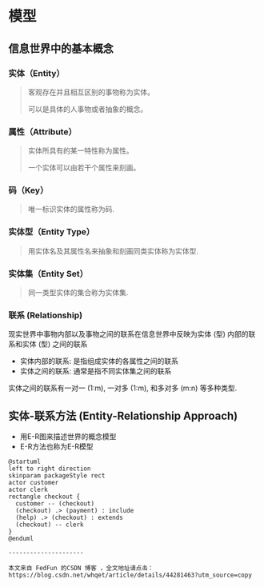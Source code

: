# 模型

## 信息世界中的基本概念

### 实体（Entity）

> 客观存在并且相互区别的事物称为实体。
>
> 可以是具体的人事物或者抽象的概念。

### 属性（Attribute）

> 实体所具有的某一特性称为属性。
>
> 一个实体可以由若干个属性来刻画。

### 码（Key）

> 唯一标识实体的属性称为码.

### 实体型（Entity Type）

> 用实体名及其属性名来抽象和刻画同类实体称为实体型.

### 实体集（Entity Set）

> 同一类型实体的集合称为实体集.

### 联系 (Relationship)

现实世界中事物内部以及事物之间的联系在信息世界中反映为实体 (型) 内部的联系和实体 (型) 之间的联系

- 实体内部的联系: 是指组成实体的各属性之间的联系
- 实体之间的联系: 通常是指不同实体集之间的联系

实体之间的联系有一对一 (1:m), 一对多 (1:m), 和多对多 (m:n) 等多种类型.

## 实体-联系方法 (Entity-Relationship Approach)

- 用E-R图来描述世界的概念模型
- E-R方法也称为E-R模型

```
@startuml
left to right direction
skinparam packageStyle rect
actor customer
actor clerk
rectangle checkout {
  customer -- (checkout)
  (checkout) .> (payment) : include
  (help) .> (checkout) : extends
  (checkout) -- clerk
}
@enduml

---------------------

本文来自 FedFun 的CSDN 博客 ，全文地址请点击：https://blog.csdn.net/whqet/article/details/44281463?utm_source=copy 
```

